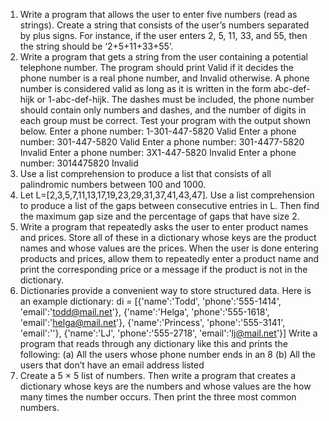 1. Write a program that allows the user to enter five numbers (read as strings). Create a string that consists of the user’s numbers separated by plus signs. For instance, if the user enters 2, 5, 11, 33, and 55, then the string should be ‘2+5+11+33+55’.
2. Write a program that gets a string from the user containing a potential telephone number. The program should print Valid if it decides the phone number is a real phone number, and Invalid otherwise. A phone number is considered valid as long as it is written in the form abc-def-hijk or 1-abc-def-hijk. The dashes must be included, the phone number should contain only numbers and dashes, and the number of digits in each group must be correct. Test your program with the output shown below.
Enter a phone number: 1-301-447-5820
Valid
Enter a phone number: 301-447-5820
Valid
Enter a phone number: 301-4477-5820
Invalid
Enter a phone number: 3X1-447-5820
Invalid
Enter a phone number: 3014475820
Invalid
3. Use a list comprehension to produce a list that consists of all palindromic numbers between 100 and 1000.
4. Let L=[2,3,5,7,11,13,17,19,23,29,31,37,41,43,47]. Use a list comprehension to produce a list of the gaps between consecutive entries in L. Then find the maximum gap size and the percentage of gaps that have size 2.
5. Write a program that repeatedly asks the user to enter product names and prices. Store all of these in a dictionary whose keys are the product names and whose values are the prices. When the user is done entering products and prices, allow them to repeatedly enter a product name and print the corresponding price or a message if the product is not in the dictionary.
6. Dictionaries provide a convenient way to store structured data. Here is an example dictionary:
di = [{'name':'Todd', 'phone':'555-1414', 'email':'todd@mail.net'}, 
{'name':'Helga', 'phone':'555-1618', 'email':'helga@mail.net'}, {'name':'Princess', 'phone':'555-3141', 'email':''}, 
{'name':'LJ', 'phone':'555-2718', 'email':'lj@mail.net'}]
Write a program that reads through any dictionary like this and prints the following:
(a) All the users whose phone number ends in an 8
(b) All the users that don’t have an email address listed
7. Create a 5 × 5 list of numbers. Then write a program that creates a dictionary whose keys are the numbers and whose values are the how many times the number occurs. Then print the three most common numbers.